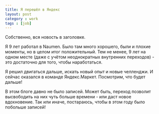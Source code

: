 ```yaml
---
title: Я перешёл в Яндекс
layout: post
category : work
tags : [job]
---
```


Собственно, вся новость в заголовке.

Я 9 лет работал в Naumen.
Было там много хорошего, были и плохие моменты, но в целом итог положительный.
Тем не менее, 9 лет на одном месте (даже с учётом неоднократных внутренних переходов) - это достаточно для того, чтобы наработаться.

Я решил двигаться дальше, искать новый опыт и новые челленджи.
И сейчас оказался в команде Яндекс.Маркет.
Посмотрим, что будет дальше!

В этом блоге давно не было записей.
Может быть, переход позволит высвободить на них чуть больше времени - или даст новое вдохновение.
Так или иначе, постараюсь, чтобы в этом году было побольше записей!
